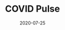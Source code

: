 ---
title: COVID Pulse
date: '2020-07-25'
area: clinical
subdomain: Remote Monitoring
authors:
  - authorimage: /images/uploads/katlee.jpg
    authorname: 'Kathleen Lee, MD'
    authorrole: Medical Director, COVID Pulse
  - authorimage: /images/uploads/DavidDo.jpg
    authorname: 'David Do, MD'
    authorrole: Clinical Informatics Lead
summary: >-
  COVID Pulse was designed partly in response to reports that some patients with Covid-19 have little dyspnea, despite concerning hypoxemia (low blood oxygen). This program enrolls patients from emergency departments with depressed oxygen saturations, providing them with pulse oximeters, and escalates to care based on declines in measured oxygen saturation.
results:
  - result: >-
      Enhanced monitoring of patients
  - result: >-
      Objective escalations based on PulseOx readings
  - result: >-
      $2.5M PCORI award
features:
  - feature: SMS Conversations
  - feature: EHR Integration
spotlight: false
pubs:
  - pubURL: 
    pubname: >-
      
condition: COVID-19
intervention: Remote monitoring
outcome: Efficient resource utilization while ensuring patient safety
dedicatedpage: 
externalurl: 
label: Standard of Care 
image: /images/dailycheckin2.jpg
solution_area: COVID-19 Response Solutions
---